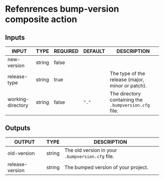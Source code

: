# Refenrences bump-version composite action
## Inputs

<!-- AUTO-DOC-INPUT:START - Do not remove or modify this section -->

|       INPUT       |  TYPE  | REQUIRED | DEFAULT |                      DESCRIPTION                      |
|-------------------|--------|----------|---------|-------------------------------------------------------|
|    new-version    | string |  false   |         |                                                       |
|   release-type    | string |   true   |         |   The type of the release (major, minor or patch).    |
| working-directory | string |  false   |  `"."`  | The directory containing the `.bumpversion.cfg` file. |

<!-- AUTO-DOC-INPUT:END -->
## Outputs

<!-- AUTO-DOC-OUTPUT:START - Do not remove or modify this section -->

|     OUTPUT      |  TYPE  |                   DESCRIPTION                    |
|-----------------|--------|--------------------------------------------------|
|   old-version   | string | The old version in your `.bumpversion.cfg` file. |
| release-version | string |       The bumped version of your project.        |

<!-- AUTO-DOC-OUTPUT:END -->

